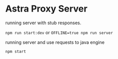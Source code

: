 # Astra Proxy Server


running server with stub responses.

`npm run start:dev` or `OFFLINE=true npm run server`

running server and use requests to java engine

`npm start`



